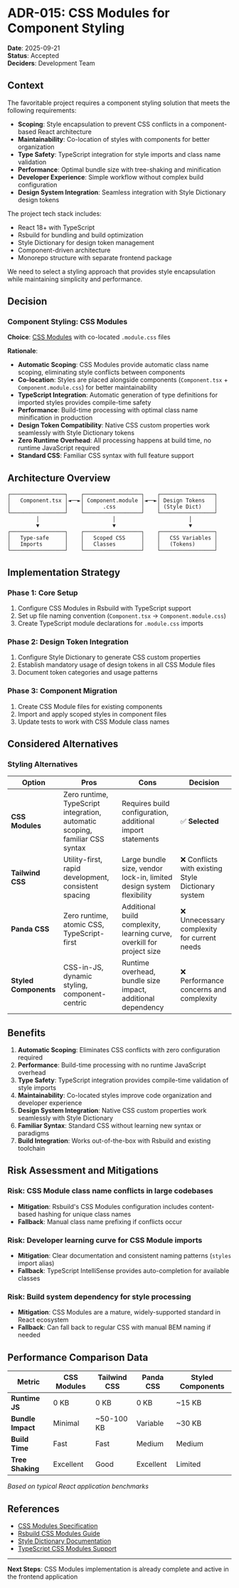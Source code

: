 # ADR-015: CSS Modules for Component Styling

**Date**: 2025-09-21  
**Status**: Accepted  
**Deciders**: Development Team  

## Context

The favoritable project requires a component styling solution that meets the following requirements:
- **Scoping**: Style encapsulation to prevent CSS conflicts in a component-based React architecture
- **Maintainability**: Co-location of styles with components for better organization
- **Type Safety**: TypeScript integration for style imports and class name validation
- **Performance**: Optimal bundle size with tree-shaking and minification
- **Developer Experience**: Simple workflow without complex build configuration
- **Design System Integration**: Seamless integration with Style Dictionary design tokens

The project tech stack includes:
- React 18+ with TypeScript
- Rsbuild for bundling and build optimization
- Style Dictionary for design token management
- Component-driven architecture
- Monorepo structure with separate frontend package

We need to select a styling approach that provides style encapsulation while maintaining simplicity and performance.

## Decision

### Component Styling: CSS Modules

**Choice**: [CSS Modules](https://github.com/css-modules/css-modules) with co-located `.module.css` files

**Rationale**:
- **Automatic Scoping**: CSS Modules provide automatic class name scoping, eliminating style conflicts between components
- **Co-location**: Styles are placed alongside components (`Component.tsx` + `Component.module.css`) for better maintainability
- **TypeScript Integration**: Automatic generation of type definitions for imported styles provides compile-time safety
- **Performance**: Build-time processing with optimal class name minification in production
- **Design Token Compatibility**: Native CSS custom properties work seamlessly with Style Dictionary tokens
- **Zero Runtime Overhead**: All processing happens at build time, no runtime JavaScript required
- **Standard CSS**: Familiar CSS syntax with full feature support

## Architecture Overview

```
┌─────────────────┐    ┌──────────────────┐    ┌─────────────────┐
│   Component.tsx │◄──►│ Component.module │◄──►│ Design Tokens   │
│                 │    │      .css        │    │ (Style Dict)    │
└─────────────────┘    └──────────────────┘    └─────────────────┘
         │                       │                       │
         ▼                       ▼                       ▼
┌─────────────────┐    ┌──────────────────┐    ┌─────────────────┐
│   Type-safe     │    │   Scoped CSS     │    │   CSS Variables │
│   Imports       │    │   Classes        │    │   (Tokens)      │
└─────────────────┘    └──────────────────┘    └─────────────────┘
```

## Implementation Strategy

### Phase 1: Core Setup
1. Configure CSS Modules in Rsbuild with TypeScript support
2. Set up file naming convention (`Component.tsx` → `Component.module.css`)
3. Create TypeScript module declarations for `.module.css` imports

### Phase 2: Design Token Integration
1. Configure Style Dictionary to generate CSS custom properties
2. Establish mandatory usage of design tokens in all CSS Module files
3. Document token categories and usage patterns

### Phase 3: Component Migration
1. Create CSS Module files for existing components
2. Import and apply scoped styles in component files
3. Update tests to work with CSS Module class names

## Considered Alternatives

### Styling Alternatives

| Option | Pros | Cons | Decision |
|--------|------|------|----------|
| **CSS Modules** | Zero runtime, TypeScript integration, automatic scoping, familiar CSS syntax | Requires build configuration, additional import statements | ✅ **Selected** |
| **Tailwind CSS** | Utility-first, rapid development, consistent spacing | Large bundle size, vendor lock-in, limited design system flexibility | ❌ Conflicts with existing Style Dictionary system |
| **Panda CSS** | Zero runtime, atomic CSS, TypeScript-first | Additional build complexity, learning curve, overkill for project size | ❌ Unnecessary complexity for current needs |
| **Styled Components** | CSS-in-JS, dynamic styling, component-centric | Runtime overhead, bundle size impact, additional dependency | ❌ Performance concerns and complexity |

## Benefits

1. **Automatic Scoping**: Eliminates CSS conflicts with zero configuration required
2. **Performance**: Build-time processing with no runtime JavaScript overhead
3. **Type Safety**: TypeScript integration provides compile-time validation of style imports
4. **Maintainability**: Co-located styles improve code organization and developer experience
5. **Design System Integration**: Native CSS custom properties work seamlessly with Style Dictionary
6. **Familiar Syntax**: Standard CSS without learning new syntax or paradigms
7. **Build Integration**: Works out-of-the-box with Rsbuild and existing toolchain

## Risk Assessment and Mitigations

### Risk: CSS Module class name conflicts in large codebases
- **Mitigation**: Rsbuild's CSS Modules configuration includes content-based hashing for unique class names
- **Fallback**: Manual class name prefixing if conflicts occur

### Risk: Developer learning curve for CSS Module imports
- **Mitigation**: Clear documentation and consistent naming patterns (`styles` import alias)
- **Fallback**: TypeScript IntelliSense provides auto-completion for available classes

### Risk: Build system dependency for style processing
- **Mitigation**: CSS Modules are a mature, widely-supported standard in React ecosystem
- **Fallback**: Can fall back to regular CSS with manual BEM naming if needed

## Performance Comparison Data

| Metric | CSS Modules | Tailwind CSS | Panda CSS | Styled Components |
|--------|-------------|--------------|-----------|-------------------|
| **Runtime JS** | 0 KB | 0 KB | 0 KB | ~15 KB |
| **Bundle Impact** | Minimal | ~50-100 KB | Variable | ~30 KB |
| **Build Time** | Fast | Fast | Medium | Medium |
| **Tree Shaking** | Excellent | Good | Excellent | Limited |

*Based on typical React application benchmarks*

## References

- [CSS Modules Specification](https://github.com/css-modules/css-modules)
- [Rsbuild CSS Modules Guide](https://rsbuild.dev/guide/basic/css-modules)
- [Style Dictionary Documentation](https://amzn.github.io/style-dictionary/)
- [TypeScript CSS Modules Support](https://www.typescriptlang.org/docs/handbook/modules.html)

---

**Next Steps**: CSS Modules implementation is already complete and active in the frontend application